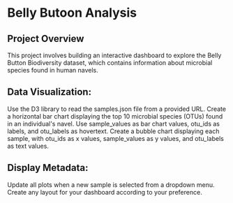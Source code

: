 # Belly Butoon Analysis


## Project Overview

This project involves building an interactive dashboard to explore the Belly Button Biodiversity dataset, which contains information about microbial species found in human navels.

## Data Visualization:

Use the D3 library to read the samples.json file from a provided URL.
Create a horizontal bar chart displaying the top 10 microbial species (OTUs) found in an individual's navel.
Use sample_values as bar chart values, otu_ids as labels, and otu_labels as hovertext.
Create a bubble chart displaying each sample, with otu_ids as x values, sample_values as y values, and otu_labels as text values.

## Display Metadata:

Update all plots when a new sample is selected from a dropdown menu.
Create any layout for your dashboard according to your preference.


